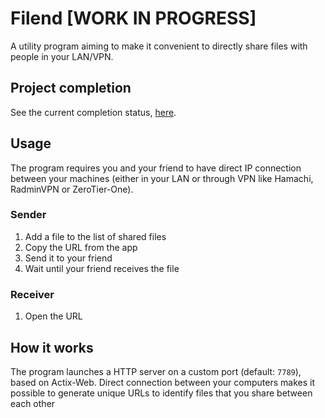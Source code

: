 # Filend [WORK IN PROGRESS]

A utility program aiming to make it convenient to directly share files with people in your LAN/VPN.

## Project completion

See the current completion status, [here](PROJECT_PLAN.md).

## Usage

The program requires you and your friend to have direct IP connection between your machines (either in your LAN or through VPN like Hamachi, RadminVPN or ZeroTier-One).

### Sender

1. Add a file to the list of shared files
2. Copy the URL from the app
3. Send it to your friend
4. Wait until your friend receives the file

### Receiver

1. Open the URL

## How it works

The program launches a HTTP server on a custom port (default: `7789`), based on Actix-Web.
Direct connection between your computers makes it possible to generate unique URLs to identify files that you share between each other
